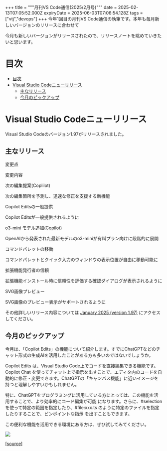 +++
title = """月刊VS Code通信(2025/2月号)"""
date = 2025-02-13T07:05:52.000Z
expiryDate = 2025-06-03T07:06:54.128Z
tags = ["vtj","devops"]
+++
今年1回目の月刊VS Code通信の執筆です。本年も毎月新しいバージョンのリリースに合わせて

今月も新しいバージョンがリリースされたので、リリースノートを眺めていきたいと思います。

目次
==

*   [目次](#目次)
*   [Visual Studio Codeニューリリース](#Visual-Studio-Codeニューリリース)
    *   [主なリリース](#主なリリース)
    *   [今月のピックアップ](#今月のピックアップ)

Visual Studio Codeニューリリース
=========================

Visual Studio Codeのバージョン1.97がリリースされました。

主なリリース
------

変更点

変更内容

次の編集提案(Coplilot)

次の編集箇所を予測し、迅速な修正を支援する新機能

Copilot Editsの一般提供

Copilot Editsが一般提供されるように

o3-mini モデル追加(Copilot)

OpenAIから発表された最新モデルのo3-miniが有料プラン向けに段階的に展開

コマンドパレットの移動

コマンドパレットとクイック入力のウィンドウの表示位置が自由に移動可能に

拡張機能発行者の信頼

拡張機能インストール時に信頼性を評価する確認ダイアログが表示されるように

SVG画像プレビュー

SVG画像のプレビュー表示がサポートされるように

その他詳しいリリース内容については [January 2025 (version 1.97)](https://code.visualstudio.com/updates/v1_97) にアクセスしてください。

今月のピックアップ
---------

今月は、「Copilot Edits」の機能について紹介します。すでにChatGPTなどのチャット形式の生成AIを活用したことがある方も多いのではないでしょうか。

Copilot Edits は、Visual Studio Code上でコードを直接編集できる機能です。Copilot Chat を使ってチャット上で指示を出すことで、エディタ内のコードを自動的に修正・変更できます。ChatGPTの「キャンバス機能」に近いイメージを持つと理解しやすいかもしれません。

特に、ChatGPTをプログラミングに活用している方にとっては、この機能を活用することで、より効率的にコード編集が可能 になります。さらに、#selection を使って特定の範囲を指定したり、#file:xxx.ts のように特定のファイルを指定したりすることで、ピンポイントな指示 を出すこともできます。

この便利な機能を活用できる環境にある方は、ぜひ試してみてください。

![](https://cdn-ak.f.st-hatena.com/images/fotolife/v/virtualtech/20250213/20250213160552.png)

[[source]](https://devops-blog.virtualtech.jp/entry/20250213/1739430352)
